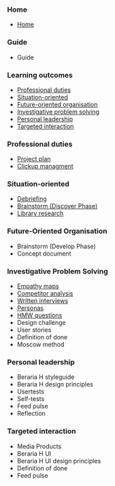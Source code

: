 ### Home

* [Home](https://git.fhict.nl/I476087/internship_berariah_s5_2023/-/wikis/home)

### Guide

* Guide

### Learning outcomes

* [Professional duties](https://git.fhict.nl/I476087/internship_berariah_s5_2023/-/wikis/Professional-duties)
* [Situation-oriented](https://git.fhict.nl/I476087/internship_berariah_s5_2023/-/wikis/Situation-oriented)
* [Future-oriented organisation](https://git.fhict.nl/I476087/internship_berariah_s5_2023/-/wikis/Future-Oriented-Organisation)
* [Investigative problem solving](https://git.fhict.nl/I476087/internship_berariah_s5_2023/-/wikis/Investigative-Problem-Solving)
* [Personal leadership](https://git.fhict.nl/I476087/internship_berariah_s5_2023/-/wikis/Personal-leadership)
* [Targeted interaction](https://git.fhict.nl/I476087/internship_berariah_s5_2023/-/wikis/Targeted-interaction)

### Professional duties

* [Project plan](https://git.fhict.nl/I476087/internship_berariah_s5_2023/-/wikis/uploads/972253c9a573cdac707c83d78c8400b3/Denisa_Coteanu_Project_Plan_BerariaH.pdf)
* [Clickup managment](https://git.fhict.nl/I476087/internship_berariah_s5_2023/-/wikis/Clickup-management)

### Situation-oriented

* [Debriefing](https://git.fhict.nl/I476087/internship_berariah_s5_2023/-/wikis/uploads/9d56e1f8fe852d3ef5765f7b5d1ce942/Denisa_Coteanu_BerariaH_Initial_Debriefing.pdf)
* [Brainstorm (Discover Phase)](https://git.fhict.nl/I476087/internship_berariah_s5_2023/-/wikis/Brainstorm-(Discover-phase))
* [Library research](https://git.fhict.nl/I476087/internship_berariah_s5_2023/-/wikis/Library-research)

### **Future-Oriented Organisation**

* Brainstorm (Develop Phase)
* Concept document

### **Investigative Problem Solving**

* [Empathy maps](https://git.fhict.nl/I476087/internship_berariah_s5_2023/-/wikis/Empathy-maps)
* [Competitor analysis](uploads/a3019242800c2579242d30e0e4611f26/Denisa_Coteanu_BerariaH_CompetitorAnalysis.pdf)
* [Written interviews](https://git.fhict.nl/I476087/internship_berariah_s5_2023/-/wikis/Written-Interviews)
* [Personas](https://git.fhict.nl/I476087/internship_berariah_s5_2023/-/wikis/Personas)
* [HMW questions](https://git.fhict.nl/I476087/internship_berariah_s5_2023/-/wikis/HMW-questions)
* Design challenge
* User stories
* Definition of done
* Moscow method

### Personal leadership

* Beraria H styleguide
* Beraria H design principles
* Usertests
* Self-tests
* Feed pulse
* Reflection

### Targeted interaction

* Media Products
* Beraria H UI
* Beraria H UI design principles
* Definition of done
* Feed pulse